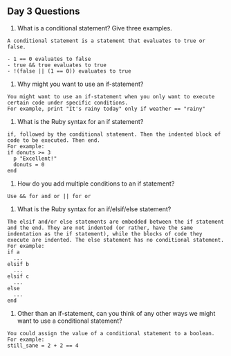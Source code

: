## Day 3 Questions

1. What is a conditional statement? Give three examples.

  ```
  A conditional statement is a statement that evaluates to true or false.

  - 1 == 0 evaluates to false
  - true && true evaluates to true
  - !(false || (1 == 0)) evaluates to true
  ```


1. Why might you want to use an if-statement?

  ```
  You might want to use an if-statement when you only want to execute certain code under specific conditions.
  For example, print "It's rainy today" only if weather == "rainy"
  ```

1. What is the Ruby syntax for an if statement?

  ```
  if, followed by the conditional statement. Then the indented block of code to be executed. Then end.
  For example:
  if donuts >= 3
    p "Excellent!"
    donuts = 0
  end
  ```

1. How do you add multiple conditions to an if statement?

  ```
  Use && for and or || for or
  ```

1. What is the Ruby syntax for an if/elsif/else statement?
  ```
  The elsif and/or else statements are embedded between the if statement and the end. They are not indented (or rather, have the same indentation as the if statement), while the blocks of code they execute are indented. The else statement has no conditional statement.
  For example:
  if a
    ...
  elsif b
    ...
  elsif c
    ...
  else
    ...
  end
  ```

1. Other than an if-statement, can you think of any other ways we might want to use a conditional statement?
  ```
  You could assign the value of a conditional statement to a boolean.
  For example:
  still_sane = 2 + 2 == 4
  ```
